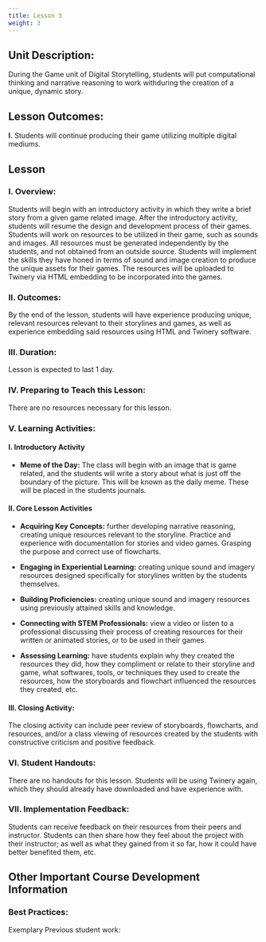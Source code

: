 ```yaml
---
title: Lesson 3
weight: 3
---
```


## Unit Description:

During the Game unit of Digital Storytelling, students will put computational thinking and narrative reasoning to work withduring the creation of a unique, dynamic story.

## Lesson Outcomes:

**I.** Students will continue producing their game utilizing multiple digital mediums.

## Lesson

### I. Overview:

Students will begin with an introductory activity in which they write a brief story from a given game related image. After the introductory activity, students will resume the design and development process of their games. Students will work on resources to be utilized in their game, such as sounds and images. All resources must be generated independently by the students, and not obtained from an outside source. Students will implement the skills they have honed in terms of sound and image creation to produce the unique assets for their games. The resources will be uploaded to Twinery via HTML embedding to be incorporated into the games.

### II. Outcomes:

By the end of the lesson, students will have experience producing unique, relevant resources relevant to their storylines and games, as well as experience embedding said resources using HTML and Twinery software.

### III. Duration:

Lesson is expected to last 1 day.

### IV. Preparing to Teach this Lesson:

There are no resources necessary for this lesson.

### V. Learning Activities:

#### I. Introductory Activity

* **Meme of the Day:** The class will begin with an image that is game related, and the students will write a story about what is just off the boundary of the picture. This will be known as the daily meme. These will be placed in the students journals.

#### II. Core Lesson Activities

* **Acquiring Key Concepts:** further developing narrative reasoning, creating unique resources relevant to the storyline. Practice and experience with documentation for stories and video games. Grasping the purpose and correct use of flowcharts.

- **Engaging in Experiential Learning:** creating unique sound and imagery resources designed specifically for storylines written by the students themselves.

- **Building Proficiencies:** creating unique sound and imagery resources using previously attained skills and knowledge.

* **Connecting with STEM Professionals:** view a video or listen to a professional discussing their process of creating resources for their written or animated stories, or to be used in their games.

* **Assessing Learning:** have students explain why they created the resources they did, how they compliment or relate to their storyline and game, what softwares, tools, or techniques they used to create the resources, how the storyboards and flowchart influenced the resources they created, etc.

#### III. Closing Activity:

The closing activity can include peer review of storyboards, flowcharts, and resources, and/or a class viewing of resources created by the students with constructive criticism and positive feedback.

### VI. Student Handouts:

There are no handouts for this lesson. Students will be using Twinery again, which they should already have downloaded and have experience with.

### VII. Implementation Feedback:

Students can receive feedback on their resources from their peers and instructor. Students can then share how they feel about the project with their instructor; as well as what they gained from it so far, how it could have better benefited them, etc.

## Other Important Course Development Information

### Best Practices:

Exemplary Previous student work:

<!--stackedit_data:
eyJoaXN0b3J5IjpbLTg5OTU2OTUyN119
-->
